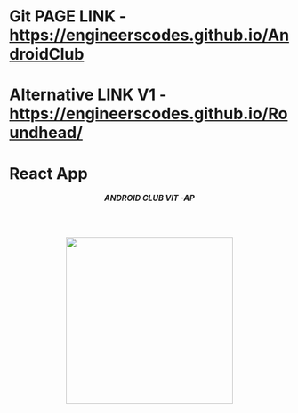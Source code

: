 # Git PAGE LINK -https://engineerscodes.github.io/AndroidClub

# Alternative LINK V1 -https://engineerscodes.github.io/Roundhead/ 


#  React App




<p align="center">
  <b><i>ANDROID CLUB VIT -AP </i></b> 
 </p>
 
 <br><br>
 
 <p align="center">
  <img src="https://avatars.githubusercontent.com/u/74130663?s=200&v=4" height="300px" >
  
   </p>
